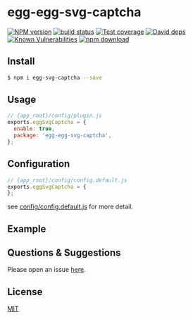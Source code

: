 # egg-egg-svg-captcha

[![NPM version][npm-image]][npm-url]
[![build status][travis-image]][travis-url]
[![Test coverage][codecov-image]][codecov-url]
[![David deps][david-image]][david-url]
[![Known Vulnerabilities][snyk-image]][snyk-url]
[![npm download][download-image]][download-url]

[npm-image]: https://img.shields.io/npm/v/egg-egg-svg-captcha.svg?style=flat-square
[npm-url]: https://npmjs.org/package/egg-egg-svg-captcha
[travis-image]: https://img.shields.io/travis/eggjs/egg-egg-svg-captcha.svg?style=flat-square
[travis-url]: https://travis-ci.org/eggjs/egg-egg-svg-captcha
[codecov-image]: https://img.shields.io/codecov/c/github/eggjs/egg-egg-svg-captcha.svg?style=flat-square
[codecov-url]: https://codecov.io/github/eggjs/egg-egg-svg-captcha?branch=master
[david-image]: https://img.shields.io/david/eggjs/egg-egg-svg-captcha.svg?style=flat-square
[david-url]: https://david-dm.org/eggjs/egg-egg-svg-captcha
[snyk-image]: https://snyk.io/test/npm/egg-egg-svg-captcha/badge.svg?style=flat-square
[snyk-url]: https://snyk.io/test/npm/egg-egg-svg-captcha
[download-image]: https://img.shields.io/npm/dm/egg-egg-svg-captcha.svg?style=flat-square
[download-url]: https://npmjs.org/package/egg-egg-svg-captcha

<!--
Description here.
-->

## Install

```bash
$ npm i egg-svg-captcha --save
```

## Usage

```js
// {app_root}/config/plugin.js
exports.eggSvgCaptcha = {
  enable: true,
  package: 'egg-egg-svg-captcha',
};
```

## Configuration

```js
// {app_root}/config/config.default.js
exports.eggSvgCaptcha = {
};
```

see [config/config.default.js](config/config.default.js) for more detail.

## Example

<!-- example here -->

## Questions & Suggestions

Please open an issue [here](https://github.com/eggjs/egg/issues).

## License

[MIT](LICENSE)
